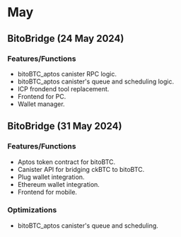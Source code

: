 # May

## BitoBridge  (24 May 2024)

### Features/Functions

* bitoBTC\_aptos canister RPC logic.
* bitoBTC\_aptos canister's queue and scheduling logic.
* ICP frondend tool replacement.
* Frontend for PC.
* Wallet manager.



## BitoBridge  (31 May 2024)

### Features/Functions

* Aptos token contract for bitoBTC.
* Canister API for bridging ckBTC to bitoBTC.
* Plug wallet integration.
* Ethereum wallet integration.
* Frontend for mobile.

### Optimizations

* bitoBTC\_aptos canister's queue and scheduling.
